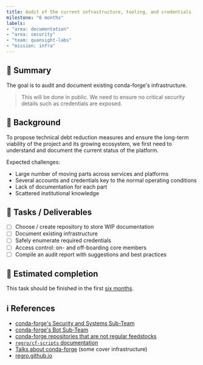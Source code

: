 ```yaml
---
title: Audit of the current infrastructure, tooling, and credentials
milestone: "6 months"
labels:
- "area: documentation"
- "area: security"
- "team: quansight-labs"
- "mission: infra"
---
```


## 📌 Summary

The goal is to audit and document existing conda-forge's infrastructure.

> This will be done in public.
> We need to ensure no critical security details such as credentials are exposed.

## 📝 Background

To propose technical debt reduction measures and ensure the long-term viability of the project and its growing ecosystem, we first need to understand and document the current status of the platform.

Expected challenges:

- Large number of moving parts across services and platforms
- Several accounts and credentials key to the normal operating conditions
- Lack of documentation for each part
- Scattered institutional knowledge

## 🚀 Tasks / Deliverables

- [ ] Choose / create repository to store WIP documentation
- [ ] Document existing infrastructure
- [ ] Safely enumerate required credentials
- [ ] Access control: on- and off-boarding core members
- [ ] Compile an audit report with suggestions and best practices

## 📅 Estimated completion

This task should be finished in the first [six months](__MILESTONE_URL__).

## ℹ️ References

- [conda-forge's Security and Systems Sub-Team](https://conda-forge.org/docs/orga/subteams.html#security-and-systems-sub-team)
- [conda-forge's Bot Sub-Team](https://conda-forge.org/docs/orga/subteams.html#bot-sub-team)
- [conda-forge repositories that are not regular feedstocks](https://hackmd.io/nlD1rNVzQ-iA2B6o2mLWRA)
- [`regro/cf-scripts` documentation](https://regro.github.io/cf-scripts/)
- [Talks about conda-forge](https://conda-forge.org/docs/user/talks.html) (some cover infrastructure)
- [regro.github.io](https://regro.github.io/)
